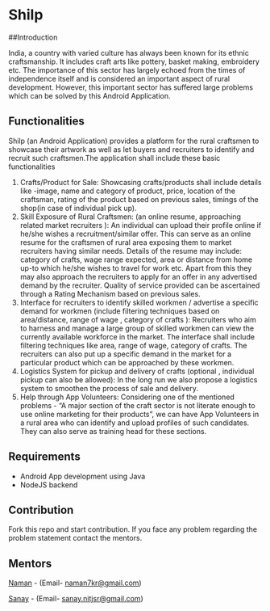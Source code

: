 # Shilp
##Introduction

India, a country with varied culture has always been known for its ethnic craftsmanship. It includes craft arts like pottery, basket making, embroidery etc. The importance of this sector has largely echoed from the times of independence itself and is considered an important aspect of rural development. However, this important sector has suffered large problems which can be solved by this Android Application.

## Functionalities

Shilp (an Android Application) provides a platform for the rural craftsmen to showcase their artwork as well as let buyers and recruiters to identify and recruit such craftsmen.The application shall include these basic functionalities
1)	Crafts/Product for Sale: Showcasing crafts/products shall include details like -image, name and category of product, price, location of the craftsman, rating of the product based on previous sales, timings of the shop(in case of individual pick up).
2)	Skill Exposure of Rural Craftsmen: (an online resume, approaching related market recruiters ):  An individual can upload their profile online if he/she wishes a recruitment/similar offer. This can serve as an online resume for the craftsmen of rural area exposing them to market recruiters having similar needs. Details of the resume may include: category of crafts, wage range expected, area or distance from home up-to which he/she wishes to travel for work etc. Apart from this they may also approach the recruiters to apply for an offer in any advertised demand by the recruiter. Quality of service provided can be ascertained through a Rating Mechanism based on previous sales.
3)	Interface for recruiters to identify skilled workmen / advertise a specific demand for workmen (include filtering techniques based on area/distance, range of wage , category of crafts ): Recruiters who aim to harness and manage a large group of skilled workmen can view the currently available workforce in the market. The interface shall include filtering techniques like area, range of wage, category of crafts. The recruiters can also put up a specific demand in the market for a particular product which can be approached by these workmen.
4)	Logistics System for pickup and delivery of crafts (optional , individual pickup can also be allowed): In the long run we also propose a logistics system to smoothen the process of sale and delivery.
5)	Help through App Volunteers: Considering one of the mentioned problems - “A major section of the craft sector is not literate enough to use online marketing for their products”, we can have App Volunteers in a rural area who can identify and upload profiles of such candidates. They can also serve as training head for these sections.

## Requirements

* Android App development using Java
* NodeJS backend

## Contribution
Fork this repo and start contribution. If you face any problem regarding the problem statement contact the mentors.

## Mentors
  [Naman](https://github.com/naman7kr) - (Email- naman7kr@gmail.com) 
 
 [Sanay](https://github.com/Saanayy) - (Email- sanay.nitjsr@gmail.com)



